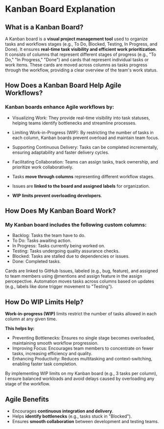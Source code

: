 # Kanban Board Explanation  

## What is a Kanban Board?  
A Kanban board is a **visual project management tool** used to organize tasks and workflows stages (e.g., To Do, Blocked, Testing, In Progress, and Done). It ensures **real-time task visibility and efficient work prioritization**. It consists of columns that represent different stages of progress (e.g., "To Do," "In Progress," "Done") and cards that represent individual tasks or work items. 
These cards are moved across columns as tasks progress through the workflow, providing a clear overview of the team's work status.

## How Does a Kanban Board Help Agile Workflows?  

### Kanban boards enhance Agile workflows by:

- Visualizing Work: They provide real-time visibility into task statuses, helping teams identify bottlenecks and streamline processes.
- Limiting Work-in-Progress (WIP): By restricting the number of tasks in each column, Kanban boards prevent overload and maintain team focus.
- Supporting Continuous Delivery: Tasks can be completed incrementally, ensuring adaptability and faster delivery cycles.
- Facilitating Collaboration: Teams can assign tasks, track ownership, and prioritize work collaboratively.

- Tasks **move through columns** representing different workflow stages.  
- Issues are **linked to the board and assigned labels** for organization.  
- **WIP limits prevent overloading developers**.

## How Does My Kanban Board Work?

### My Kanban board includes the following custom columns:

- Backlog: Tasks the team have to do.
- To Do: Tasks awaiting action.
- In Progress: Tasks currently being worked on.
- Testing: Tasks undergoing quality assurance checks.
- Blocked: Tasks are stalled due to dependencies or issues.
- Done: Completed tasks.

Cards are linked to GitHub Issues, labeled (e.g., bug, feature), and assigned to team members using @mentions and assign feature in the assign percepective. 
Automation moves tasks across columns based on updates (e.g., labels like done trigger movement to "Testing").

## How Do WIP Limits Help?

**Work-in-progress (WIP)** limits restrict the number of tasks allowed in each column at any given time.

**This helps by:**
- Preventing Bottlenecks: Ensures no single stage becomes overloaded, maintaining smooth workflow progression.
- Improving Focus: Encourages team members to concentrate on fewer tasks, increasing efficiency and quality.
- Enhancing Productivity: Reduces multitasking and context-switching, enabling faster task completion.

By implementing WIP limits on my Kanban board (e.g., 3 tasks per column), I ensure balanced workloads and avoid delays caused by overloading any stage of the workflow.

## Agile Benefits  
- Encourages **continuous integration and delivery**.  
- Helps **identify bottlenecks** (e.g., tasks stuck in "Blocked").  
- Ensures **smooth collaboration** between development and testing teams.  
